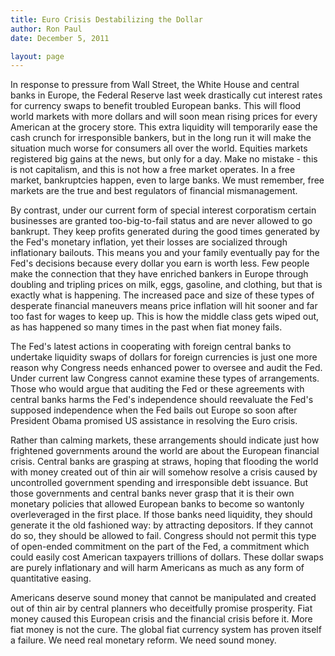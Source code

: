 ```yaml
---
title: Euro Crisis Destabilizing the Dollar
author: Ron Paul
date: December 5, 2011

layout: page
---
```


In response to pressure from Wall Street, the White House and central
banks in Europe, the Federal Reserve last week drastically cut interest
rates for currency swaps to benefit troubled European banks. This will
flood world markets with more dollars and will soon mean rising prices
for every American at the grocery store. This extra liquidity will
temporarily ease the cash crunch for irresponsible bankers, but in the
long run it will make the situation much worse for consumers all over
the world. Equities markets registered big gains at the news, but only
for a day. Make no mistake - this is not capitalism, and this is not
how a free market operates. In a free market, bankruptcies happen, even
to large banks. We must remember, free markets are the true and best
regulators of financial mismanagement.

By contrast, under our current form of special interest corporatism
certain businesses are granted too-big-to-fail status and are never
allowed to go bankrupt. They keep profits generated during the good
times generated by the Fed's monetary inflation, yet their losses are
socialized through inflationary bailouts. This means you and your
family eventually pay for the Fed's decisions because every dollar you
earn is worth less. Few people make the connection that they have
enriched bankers in Europe through doubling and tripling prices on
milk, eggs, gasoline, and clothing, but that is exactly what is
happening. The increased pace and size of these types of desperate
financial maneuvers means price inflation will hit sooner and far too
fast for wages to keep up. This is how the middle class gets wiped out,
as has happened so many times in the past when fiat money fails.

The Fed's latest actions in cooperating with foreign central banks to
undertake liquidity swaps of dollars for foreign currencies is just one
more reason why Congress needs enhanced power to oversee and audit the
Fed. Under current law Congress cannot examine these types of
arrangements. Those who would argue that auditing the Fed or these
agreements with central banks harms the Fed's independence should
reevaluate the Fed's supposed independence when the Fed bails out
Europe so soon after President Obama promised US assistance in
resolving the Euro crisis.

Rather than calming markets, these arrangements should indicate just
how frightened governments around the world are about the European
financial crisis. Central banks are grasping at straws, hoping that
flooding the world with money created out of thin air will somehow
resolve a crisis caused by uncontrolled government spending and
irresponsible debt issuance. But those governments and central banks
never grasp that it is their own monetary policies that allowed
European banks to become so wantonly overleveraged in the first place.
If those banks need liquidity, they should generate it the old
fashioned way: by attracting depositors. If they cannot do so, they
should be allowed to fail. Congress should not permit this type of
open-ended commitment on the part of the Fed, a commitment which could
easily cost American taxpayers trillions of dollars. These dollar swaps
are purely inflationary and will harm Americans as much as any form of
quantitative easing.

Americans deserve sound money that cannot be manipulated and created
out of thin air by central planners who deceitfully promise prosperity.
Fiat money caused this European crisis and the financial crisis before
it. More fiat money is not the cure. The global fiat currency system
has proven itself a failure. We need real monetary reform. We need
sound money.
